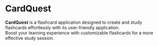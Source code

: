 # CardQuest
**CardQuest** is a flashcard application designed to create and study flashcards effortlessly with its user-friendly application. </br>
Boost your learning experience with customizable flashcards for a more effective study session.

